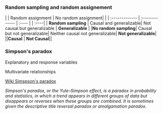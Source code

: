 ### Random sampling and random assignement

|      | Random assignment     | No random assignment| |
| :------------- | :------------- | :---- | | :----|
| **Random sampling**   | Causal and generalizable| Not causal but generalizable | **Generalizable** |
|**No random sampling**| Causal but not generalizable| Neither causal not generalizable| **Not generalizable**|
||**Causal** | **Not Causal**||

### Simpson's paradox

Explanatory and response variables

Multivariate relationships

[Wiki Simspson's paradox](https://en.wikipedia.org/wiki/Simpson's_paradox)

*Simpson's paradox, or the Yule–Simpson effect, is a paradox in probability and statistics, in which a trend appears in different groups of data but disappears or reverses when these groups are combined. It is sometimes given the descriptive title reversal paradox or amalgamation paradox.*

